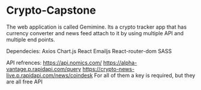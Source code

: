 # Crypto-Capstone

The web application is called Gemimine. Its a crypto tracker app that has currency converter and news feed attach to it by using multiple API and multiple end points.

Dependecies:
Axios
Chart.js
React
Emailjs
React-router-dom
SASS

API refrences:  https://api.nomics.com/
                https://alpha-vantage.p.rapidapi.com/query
                https://crypto-news-live.p.rapidapi.com/news/coindesk
                For all of them a key is required, but they are all free API
                
